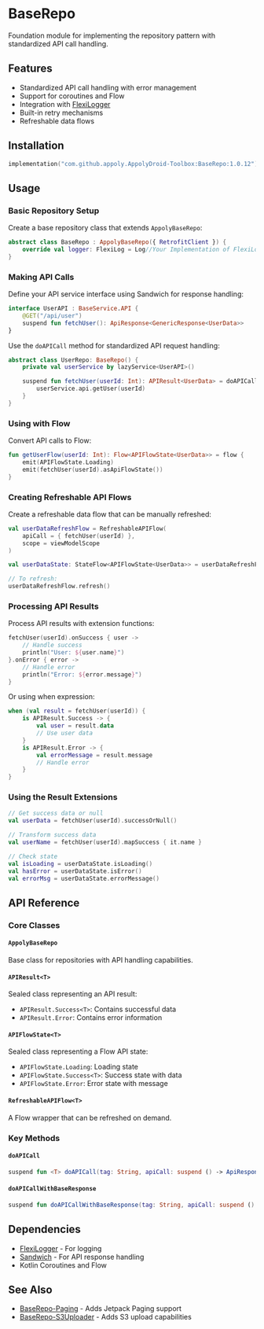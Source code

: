 # BaseRepo

Foundation module for implementing the repository pattern with standardized API call handling.

## Features

- Standardized API call handling with error management
- Support for coroutines and Flow
- Integration with [FlexiLogger](https://github.com/projectdelta6/FlexiLogger)
- Built-in retry mechanisms
- Refreshable data flows

## Installation

```gradle.kts
implementation("com.github.appoly.AppolyDroid-Toolbox:BaseRepo:1.0.12")
```

## Usage

### Basic Repository Setup

Create a base repository class that extends `AppolyBaseRepo`:

```kotlin
abstract class BaseRepo : AppolyBaseRepo({ RetrofitClient }) {
    override val logger: FlexiLog = Log//Your Implementation of FlexiLogger
}
```

### Making API Calls

Define your API service interface using Sandwich for response handling:

```kotlin
interface UserAPI : BaseService.API {
	@GET("/api/user")
	suspend fun fetchUser(): ApiResponse<GenericResponse<UserData>>
}
```

Use the `doAPICall` method for standardized API request handling:

```kotlin
abstract class UserRepo: BaseRepo() {
	private val userService by lazyService<UserAPI>()

	suspend fun fetchUser(userId: Int): APIResult<UserData> = doAPICall("fetchUser") {
		userService.api.getUser(userId)
	}
}
```

### Using with Flow

Convert API calls to Flow:

```kotlin
fun getUserFlow(userId: Int): Flow<APIFlowState<UserData>> = flow {
    emit(APIFlowState.Loading)
    emit(fetchUser(userId).asApiFlowState())
}
```

### Creating Refreshable API Flows

Create a refreshable data flow that can be manually refreshed:

```kotlin
val userDataRefreshFlow = RefreshableAPIFlow(
    apiCall = { fetchUser(userId) },
    scope = viewModelScope
)

val userDataState: StateFlow<APIFlowState<UserData>> = userDataRefreshFlow.stateIn(viewModelScope)

// To refresh:
userDataRefreshFlow.refresh()
```

### Processing API Results

Process API results with extension functions:

```kotlin
fetchUser(userId).onSuccess { user ->
    // Handle success
    println("User: ${user.name}")
}.onError { error ->
    // Handle error
    println("Error: ${error.message}")
}
```

Or using when expression:

```kotlin
when (val result = fetchUser(userId)) {
    is APIResult.Success -> {
        val user = result.data
        // Use user data
    }
    is APIResult.Error -> {
        val errorMessage = result.message
        // Handle error
    }
}
```

### Using the Result Extensions

```kotlin
// Get success data or null
val userData = fetchUser(userId).successOrNull()

// Transform success data
val userName = fetchUser(userId).mapSuccess { it.name }

// Check state
val isLoading = userDataState.isLoading()
val hasError = userDataState.isError()
val errorMsg = userDataState.errorMessage()
```

## API Reference

### Core Classes

#### `AppolyBaseRepo`
Base class for repositories with API handling capabilities.

#### `APIResult<T>`
Sealed class representing an API result:
- `APIResult.Success<T>`: Contains successful data
- `APIResult.Error`: Contains error information

#### `APIFlowState<T>`
Sealed class representing a Flow API state:
- `APIFlowState.Loading`: Loading state
- `APIFlowState.Success<T>`: Success state with data
- `APIFlowState.Error`: Error state with message

#### `RefreshableAPIFlow<T>`
A Flow wrapper that can be refreshed on demand.

### Key Methods

#### `doAPICall`
```kotlin
suspend fun <T> doAPICall(tag: String, apiCall: suspend () -> ApiResponse<GenericResponse<T>>): APIResult<T>
```

#### `doAPICallWithBaseResponse`
```kotlin
suspend fun doAPICallWithBaseResponse(tag: String, apiCall: suspend () -> ApiResponse<BaseResponse>): APIResult<BaseResponse>
```

## Dependencies

- [FlexiLogger](https://github.com/projectdelta6/FlexiLogger) - For logging
- [Sandwich](https://github.com/skydoves/sandwich) - For API response handling
- Kotlin Coroutines and Flow

## See Also

- [BaseRepo-Paging](../BaseRepo-Paging/README.md) - Adds Jetpack Paging support
- [BaseRepo-S3Uploader](../BaseRepo-S3Uploader/README.md) - Adds S3 upload capabilities
